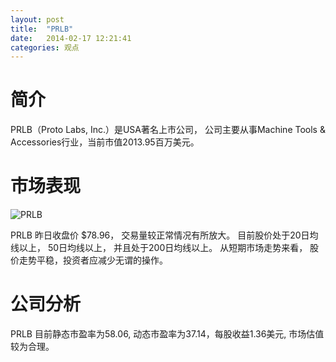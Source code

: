 ```yaml
---
layout: post
title:  "PRLB"
date:   2014-02-17 12:21:41
categories: 观点
---
```


# 简介
PRLB（Proto Labs, Inc.）是USA著名上市公司，
公司主要从事Machine Tools & Accessories行业，当前市值2013.95百万美元。

# 市场表现

![PRLB](http://finviz.com/chart.ashx?t=PRLB&ty=c&ta=1&p=d&s=l)

PRLB 昨日收盘价 $78.96，
交易量较正常情况有所放大。
目前股价处于20日均线以上，
50日均线以上，
并且处于200日均线以上。
从短期市场走势来看，
股价走势平稳，投资者应减少无谓的操作。

# 公司分析
PRLB 目前静态市盈率为58.06, 动态市盈率为37.14，每股收益1.36美元,
市场估值较为合理。
